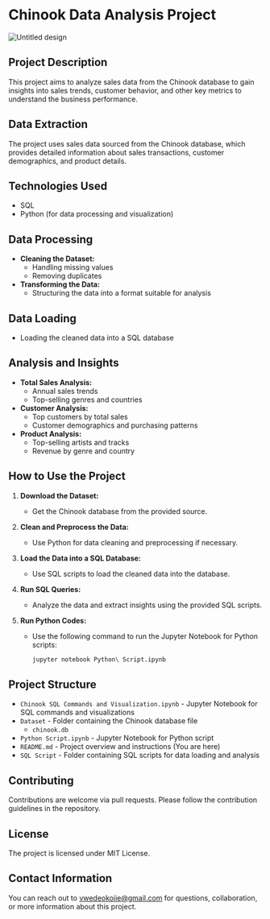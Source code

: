 # Chinook Data Analysis Project

![Untitled design](https://github.com/VwedeOkojie/Chinook/assets/161823174/f3e4db09-0ad4-4ea0-9441-4aba52f6a2f1)


## Project Description

This project aims to analyze sales data from the Chinook database to gain insights into sales trends, customer behavior, and other key metrics to understand the business performance.

## Data Extraction

The project uses sales data sourced from the Chinook database, which provides detailed information about sales transactions, customer demographics, and product details.

## Technologies Used

- SQL
- Python (for data processing and visualization)

## Data Processing

- **Cleaning the Dataset:**
  - Handling missing values
  - Removing duplicates
- **Transforming the Data:**
  - Structuring the data into a format suitable for analysis

## Data Loading

- Loading the cleaned data into a SQL database

## Analysis and Insights

- **Total Sales Analysis:**
  - Annual sales trends
  - Top-selling genres and countries
- **Customer Analysis:**
  - Top customers by total sales
  - Customer demographics and purchasing patterns
- **Product Analysis:**
  - Top-selling artists and tracks
  - Revenue by genre and country

## How to Use the Project

1. **Download the Dataset:**
   - Get the Chinook database from the provided source.
   
2. **Clean and Preprocess the Data:**
   - Use Python for data cleaning and preprocessing if necessary.
   
3. **Load the Data into a SQL Database:**
   - Use SQL scripts to load the cleaned data into the database.
   
4. **Run SQL Queries:**
   - Analyze the data and extract insights using the provided SQL scripts.

5. **Run Python Codes:**
   - Use the following command to run the Jupyter Notebook for Python scripts:
     ```sh
     jupyter notebook Python\ Script.ipynb
     ```

## Project Structure

- `Chinook SQL Commands and Visualization.ipynb` - Jupyter Notebook for SQL commands and visualizations
- `Dataset` - Folder containing the Chinook database file
  - `chinook.db`
- `Python Script.ipynb` - Jupyter Notebook for Python script
- `README.md` - Project overview and instructions (You are here)
- `SQL Script` - Folder containing SQL scripts for data loading and analysis

## Contributing

Contributions are welcome via pull requests. Please follow the contribution guidelines in the repository.

## License

The project is licensed under MIT License.

## Contact Information

You can reach out to [vwedeokojie@gmail.com](mailto:vwedeokojie@gmail.com) for questions, collaboration, or more information about this project.
